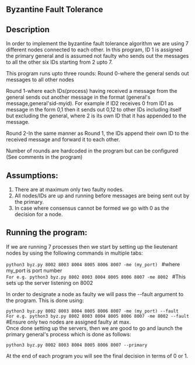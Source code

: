 ## Byzantine Fault Tolerance

## Description
In order to implement the byzantine fault tolerance algorithm we are using 7 different nodes connected to each other.
In this program, ID 1 is assigned the primary general and is assumed not faulty who sends out the messages to all the other six IDs starting from 2 upto 7.

This program runs upto three rounds: 
Round 0-where the general sends out messages to all other nodes

Round 1-where each IDs(process) having received a message from the general sends out another message in the format (general's message,general'sid-myid). For example if ID2 receives 0 from ID1 as message in the form 0,1 then it sends out 0,12 to other IDs including itself but excluding the general, where 2 is its own ID that it has appended to the message.

Round 2-In the same manner as Round 1, the IDs append their own ID to the received message and forward it to each other.

Number of rounds are hardcoded in the program but can be configured (See comments in the program)

## Assumptions:
1. There are at maximum only two faulty nodes.
2. All nodes/IDs are up and running before messages are being sent out by the primary.
3. In case where consensus cannot be formed we go with 0 as the decision for a node.
 

## Running the program:

If we are running 7 processes then we start by setting up the lieutenant nodes by using the following commands in multiple tabs:

```python3 byz.py 8002 8003 8004 8005 8006 8007 -me (my_port) ```  #where my_port is port number\
```For e.g. python3 byz.py 8002 8003 8004 8005 8006 8007 -me 8002 ```     #This sets up the server listening on 8002

In order to designate a node as faulty we will pass the --fault argument to the program. This is done using:

```python3 byz.py 8002 8003 8004 8005 8006 8007 -me (my_port) --fault ```\
``` For e.g. python3 byz.py 8002 8003 8004 8005 8006 8007 -me 8002 --fault  ``` #Ensure only two nodes are assigned faulty at max.\
Once done setting up the servers, then we are good to go and launch the primary general's process which is done as follows:

```python3 byz.py 8002 8003 8004 8005 8006 8007 --primary```


At the end of each program you will see the final decision in terms of 0 or 1.

